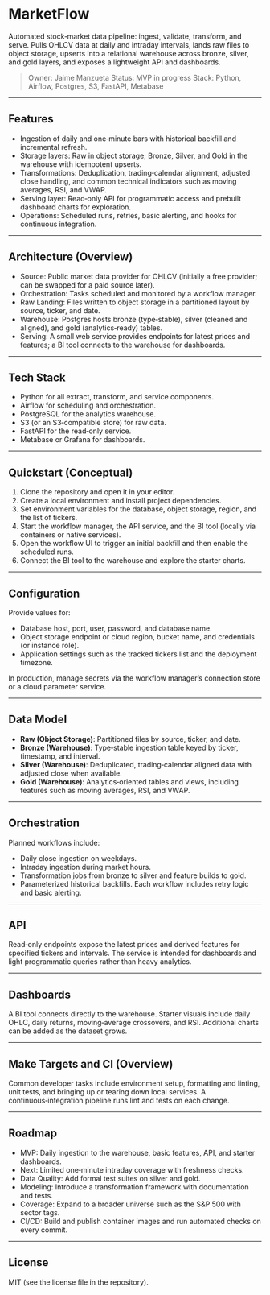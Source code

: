 # MarketFlow

Automated stock‑market data pipeline: ingest, validate, transform, and serve. Pulls OHLCV data at daily and intraday intervals, lands raw files to object storage, upserts into a relational warehouse across bronze, silver, and gold layers, and exposes a lightweight API and dashboards.

> Owner: Jaime Manzueta
> Status: MVP in progress
> Stack: Python, Airflow, Postgres, S3, FastAPI, Metabase

---

## Features

* Ingestion of daily and one‑minute bars with historical backfill and incremental refresh.
* Storage layers: Raw in object storage; Bronze, Silver, and Gold in the warehouse with idempotent upserts.
* Transformations: Deduplication, trading‑calendar alignment, adjusted close handling, and common technical indicators such as moving averages, RSI, and VWAP.
* Serving layer: Read‑only API for programmatic access and prebuilt dashboard charts for exploration.
* Operations: Scheduled runs, retries, basic alerting, and hooks for continuous integration.

---

## Architecture (Overview)

* Source: Public market data provider for OHLCV (initially a free provider; can be swapped for a paid source later).
* Orchestration: Tasks scheduled and monitored by a workflow manager.
* Raw Landing: Files written to object storage in a partitioned layout by source, ticker, and date.
* Warehouse: Postgres hosts bronze (type‑stable), silver (cleaned and aligned), and gold (analytics‑ready) tables.
* Serving: A small web service provides endpoints for latest prices and features; a BI tool connects to the warehouse for dashboards.

---

## Tech Stack

* Python for all extract, transform, and service components.
* Airflow for scheduling and orchestration.
* PostgreSQL for the analytics warehouse.
* S3 (or an S3‑compatible store) for raw data.
* FastAPI for the read‑only service.
* Metabase or Grafana for dashboards.

---

## Quickstart (Conceptual)

1. Clone the repository and open it in your editor.
2. Create a local environment and install project dependencies.
3. Set environment variables for the database, object storage, region, and the list of tickers.
4. Start the workflow manager, the API service, and the BI tool (locally via containers or native services).
5. Open the workflow UI to trigger an initial backfill and then enable the scheduled runs.
6. Connect the BI tool to the warehouse and explore the starter charts.

---

## Configuration

Provide values for:

* Database host, port, user, password, and database name.
* Object storage endpoint or cloud region, bucket name, and credentials (or instance role).
* Application settings such as the tracked tickers list and the deployment timezone.

In production, manage secrets via the workflow manager’s connection store or a cloud parameter service.

---

## Data Model

* **Raw (Object Storage)**: Partitioned files by source, ticker, and date.
* **Bronze (Warehouse)**: Type‑stable ingestion table keyed by ticker, timestamp, and interval.
* **Silver (Warehouse)**: Deduplicated, trading‑calendar aligned data with adjusted close when available.
* **Gold (Warehouse)**: Analytics‑oriented tables and views, including features such as moving averages, RSI, and VWAP.

---

## Orchestration

Planned workflows include:

* Daily close ingestion on weekdays.
* Intraday ingestion during market hours.
* Transformation jobs from bronze to silver and feature builds to gold.
* Parameterized historical backfills.
  Each workflow includes retry logic and basic alerting.

---

## API

Read‑only endpoints expose the latest prices and derived features for specified tickers and intervals. The service is intended for dashboards and light programmatic queries rather than heavy analytics.

---

## Dashboards

A BI tool connects directly to the warehouse. Starter visuals include daily OHLC, daily returns, moving‑average crossovers, and RSI. Additional charts can be added as the dataset grows.

---

## Make Targets and CI (Overview)

Common developer tasks include environment setup, formatting and linting, unit tests, and bringing up or tearing down local services. A continuous‑integration pipeline runs lint and tests on each change.

---

## Roadmap

* MVP: Daily ingestion to the warehouse, basic features, API, and starter dashboards.
* Next: Limited one‑minute intraday coverage with freshness checks.
* Data Quality: Add formal test suites on silver and gold.
* Modeling: Introduce a transformation framework with documentation and tests.
* Coverage: Expand to a broader universe such as the S&P 500 with sector tags.
* CI/CD: Build and publish container images and run automated checks on every commit.

---

## License

MIT (see the license file in the repository).
